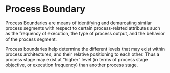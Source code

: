 # Process Boundary

Process Boundaries are means of identifying and demarcating similar process segments with respect to certain process-related attributes such as the frequency of execution, the type of process output, and the behavior of the process segment.

Process boundaries help determine the different levels that may exist within process architectures, and their relative positioning to each other. Thus a process stage may exist at “higher” level (in terms of process stage objective, or execution frequency) than another process stage. 
